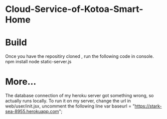 Cloud-Service-of-Kotoa-Smart-Home
=============

Build
=============
Once you have the repositiry cloned , run the following code in console.
npm install
node static-server.js

More...
=============
The database connection of my heroku server got something wrong, so actually runs locally.
To run it on my server, change the url in web/user/init.jsx, uncomment the following line
var baseurl = "https://stark-sea-8955.herokuapp.com";

